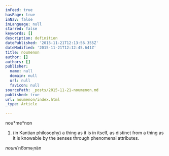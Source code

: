 ```yaml
---
inFeed: true
hasPage: true
inNav: false
inLanguage: null
starred: false
keywords: []
description: definition
datePublished: '2015-11-21T12:13:56.355Z'
dateModified: '2015-11-21T12:12:45.641Z'
title: noumenon
author: []
authors: []
publisher:
  name: null
  domain: null
  url: null
  favicon: null
sourcePath: _posts/2015-11-21-noumenon.md
published: true
url: noumenon/index.html
_type: Article

---
```

nou\*me\*non

1. (in Kantian philosophy) a thing as it is in itself, as distinct from a thing as it is knowable by the senses through phenomenal attributes.

_noun_/ˈno͞oməˌnän